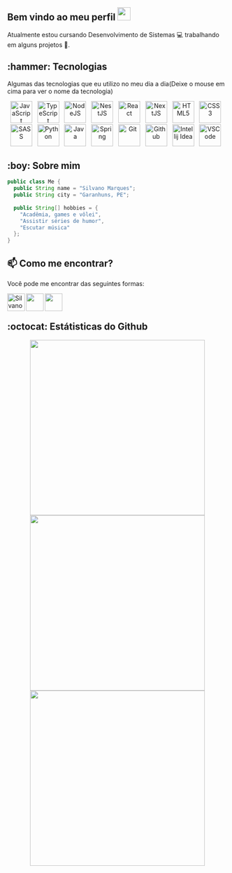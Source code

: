 <h2>Bem vindo ao meu perfil <img width="30" src="https://camo.githubusercontent.com/e8e7b06ecf583bc040eb60e44eb5b8e0ecc5421320a92929ce21522dbc34c891/68747470733a2f2f6d656469612e67697068792e636f6d2f6d656469612f6876524a434c467a6361737252346961377a2f67697068792e676966" /></h2>

Atualmente estou cursando Desenvolvimento de Sistemas 💻 trabalhando em alguns projetos 🚀.

<p>
  
  <h2>:hammer: Tecnologias</h2>
  <p>Algumas das tecnologias que eu utilizo no meu dia a dia(Deixe o mouse em cima para ver o nome da tecnologia)</p>
  
   <p align="center" width="500">
      <img title="JavaScript" width=50 src="https://cdn.jsdelivr.net/gh/devicons/devicon/icons/javascript/javascript-original.svg" />&nbsp;&nbsp; 
       <img title="TypeScript" width=50 src="https://cdn.jsdelivr.net/gh/devicons/devicon/icons/typescript/typescript-original.svg" />&nbsp;&nbsp; 
       <img title="NodeJS" width=50 src="https://cdn.jsdelivr.net/gh/devicons/devicon/icons/nodejs/nodejs-original.svg" />&nbsp;&nbsp;
  <img title="NestJS" width=50 src="https://cdn.jsdelivr.net/gh/devicons/devicon/icons/nestjs/nestjs-plain.svg" />&nbsp;&nbsp;
       <img title="React" width=50 src="https://cdn.jsdelivr.net/gh/devicons/devicon/icons/react/react-original.svg" />&nbsp;&nbsp;
       <img title="NextJS" width=50 src="https://cdn.jsdelivr.net/gh/devicons/devicon/icons/nextjs/nextjs-original.svg" />&nbsp;&nbsp;
       <img title="HTML5" width=50 src="https://cdn.jsdelivr.net/gh/devicons/devicon/icons/html5/html5-original.svg" />&nbsp;&nbsp;
       <img title="CSS3" width=50 src="https://cdn.jsdelivr.net/gh/devicons/devicon/icons/css3/css3-original.svg" />&nbsp;&nbsp; 
       <img title="SASS" width=50 src="https://cdn.jsdelivr.net/gh/devicons/devicon/icons/sass/sass-original.svg" />&nbsp;&nbsp;
       <img title="Python" width=50 src="https://cdn.jsdelivr.net/gh/devicons/devicon/icons/python/python-original.svg" />&nbsp;&nbsp;
       <img title="Java" width=50 src="https://cdn.jsdelivr.net/gh/devicons/devicon/icons/java/java-original.svg" />&nbsp;&nbsp; 
       <img title="Spring" width=50 src="https://cdn.jsdelivr.net/gh/devicons/devicon/icons/spring/spring-original.svg" />&nbsp;&nbsp; 
       <img title="Git" width=50 src="https://cdn.jsdelivr.net/gh/devicons/devicon/icons/git/git-original.svg" />&nbsp;&nbsp; 
       <img title="Github" width=50 src="https://cdn.jsdelivr.net/gh/devicons/devicon/icons/github/github-original.svg" />&nbsp;&nbsp;
       <img title="Intellij Idea" width=50 src="https://cdn.jsdelivr.net/gh/devicons/devicon/icons/intellij/intellij-original.svg" />&nbsp;&nbsp; 
       <img title="VSCode" width=50 src="https://cdn.jsdelivr.net/gh/devicons/devicon/icons/vscode/vscode-original.svg" />&nbsp;&nbsp;
   </p>
<p>

<h2>:boy: Sobre mim</h2>
  
```java
public class Me {
  public String name = "Silvano Marques";
  public String city = "Garanhuns, PE";
  
  public String[] hobbies = {
    "Acadêmia, games e vôlei", 
    "Assistir séries de humor", 
    "Escutar música"
  };
}
``` 

<h2>📫 Como me encontrar?</h2>
<p>Você pode me encontrar das seguintes formas:</p>

<a href="https://www.linkedin.com/in/silvano-marques-8b964a210/">
    <img align="left" alt="Silvano LinkedIn" width="40px" src="https://cdn.jsdelivr.net/gh/devicons/devicon/icons/linkedin/linkedin-original.svg" />
</a>
  
<a href="mailto:silvanosilvino@hotmail.com/">
    <img align="left" width="40px" src="https://www.svgrepo.com/show/2494/email.svg" />
</a>


<a href="https://silvanomarques.vercel.app/">
    <img align="left" width="40px" src="https://www.svgrepo.com/show/474386/internet.svg" />
</a>
  
<br />
<br />

<h2>:octocat: Estátisticas do Github</h2>

<p align="center" >
  <img width=400 src="https://github-readme-streak-stats.herokuapp.com/?user=SilvanoGPM&theme=dracula&hide_border=true"/> <br />
  <img width=400 src="https://github-readme-stats.vercel.app/api/top-langs/?username=SilvanoGPM&show_icons=true&theme=dracula&layout=compact" /> <br />
  <img width=400 src="https://github-readme-stats.vercel.app/api?username=SilvanoGPM&show_icons=true&theme=dracula" />
</p>
